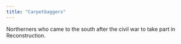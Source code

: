 ```yaml
---
title: "Carpetbaggers"
---
```

Northerners who came to the south after the civil war to take part in Reconstruction.

